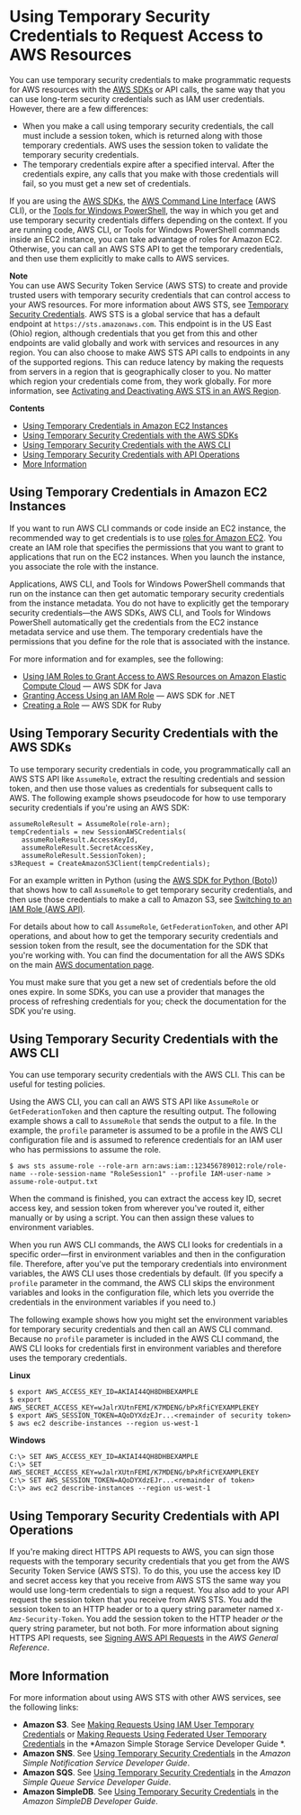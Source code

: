 # Using Temporary Security Credentials to Request Access to AWS Resources<a name="id_credentials_temp_use-resources"></a>

You can use temporary security credentials to make programmatic requests for AWS resources with the [AWS SDKs](https://aws.amazon.com/tools/) or API calls, the same way that you can use long\-term security credentials such as IAM user credentials\. However, there are a few differences:
+ When you make a call using temporary security credentials, the call must include a session token, which is returned along with those temporary credentials\. AWS uses the session token to validate the temporary security credentials\. 
+ The temporary credentials expire after a specified interval\. After the credentials expire, any calls that you make with those credentials will fail, so you must get a new set of credentials\. 

If you are using the [AWS SDKs](https://aws.amazon.com/tools), the [AWS Command Line Interface](http://docs.aws.amazon.com/cli/latest/userguide/) \(AWS CLI\), or the [Tools for Windows PowerShell](https://aws.amazon.com/powershell), the way in which you get and use temporary security credentials differs depending on the context\. If you are running code, AWS CLI, or Tools for Windows PowerShell commands inside an EC2 instance, you can take advantage of roles for Amazon EC2\. Otherwise, you can call an AWS STS API to get the temporary credentials, and then use them explicitly to make calls to AWS services\.

**Note**  
You can use AWS Security Token Service \(AWS STS\) to create and provide trusted users with temporary security credentials that can control access to your AWS resources\. For more information about AWS STS, see [Temporary Security Credentials](id_credentials_temp.md)\. AWS STS is a global service that has a default endpoint at `https://sts.amazonaws.com`\. This endpoint is in the US East \(Ohio\) region, although credentials that you get from this and other endpoints are valid globally and work with services and resources in any region\. You can also choose to make AWS STS API calls to endpoints in any of the supported regions\. This can reduce latency by making the requests from servers in a region that is geographically closer to you\. No matter which region your credentials come from, they work globally\. For more information, see [Activating and Deactivating AWS STS in an AWS Region](id_credentials_temp_enable-regions.md)\.

**Contents**
+ [Using Temporary Credentials in Amazon EC2 Instances](#using-temp-creds-sdk-ec2-instances)
+ [Using Temporary Security Credentials with the AWS SDKs](#using-temp-creds-sdk)
+ [Using Temporary Security Credentials with the AWS CLI](#using-temp-creds-sdk-cli)
+ [Using Temporary Security Credentials with API Operations](#RequestWithSTS)
+ [More Information](#using-temp-creds-more-info)

## Using Temporary Credentials in Amazon EC2 Instances<a name="using-temp-creds-sdk-ec2-instances"></a>

If you want to run AWS CLI commands or code inside an EC2 instance, the recommended way to get credentials is to use [roles for Amazon EC2](http://docs.aws.amazon.com/AWSEC2/latest/UserGuide/iam-roles-for-amazon-ec2.html)\. You create an IAM role that specifies the permissions that you want to grant to applications that run on the EC2 instances\. When you launch the instance, you associate the role with the instance\.

Applications, AWS CLI, and Tools for Windows PowerShell commands that run on the instance can then get automatic temporary security credentials from the instance metadata\. You do not have to explicitly get the temporary security credentials—the AWS SDKs, AWS CLI, and Tools for Windows PowerShell automatically get the credentials from the EC2 instance metadata service and use them\. The temporary credentials have the permissions that you define for the role that is associated with the instance\.

For more information and for examples, see the following:
+  [Using IAM Roles to Grant Access to AWS Resources on Amazon Elastic Compute Cloud](http://docs.aws.amazon.com/sdk-for-java/v1/developer-guide/java-dg-roles.html) — AWS SDK for Java
+  [Granting Access Using an IAM Role](http://docs.aws.amazon.com/sdk-for-net/latest/developer-guide/net-dg-hosm.html) — AWS SDK for \.NET 
+  [Creating a Role](http://docs.aws.amazon.com/sdk-for-ruby/v2/developer-guide/iam-example-create-role.html) — AWS SDK for Ruby

## Using Temporary Security Credentials with the AWS SDKs<a name="using-temp-creds-sdk"></a>

To use temporary security credentials in code, you programmatically call an AWS STS API like `AssumeRole`, extract the resulting credentials and session token, and then use those values as credentials for subsequent calls to AWS\. The following example shows pseudocode for how to use temporary security credentials if you're using an AWS SDK:

```
assumeRoleResult = AssumeRole(role-arn);
tempCredentials = new SessionAWSCredentials(
   assumeRoleResult.AccessKeyId, 
   assumeRoleResult.SecretAccessKey, 
   assumeRoleResult.SessionToken);
s3Request = CreateAmazonS3Client(tempCredentials);
```

For an example written in Python \(using the [AWS SDK for Python \(Boto\)](https://aws.amazon.com/sdk-for-python/)\) that shows how to call `AssumeRole` to get temporary security credentials, and then use those credentials to make a call to Amazon S3, see [Switching to an IAM Role \(AWS API\)](id_roles_use_switch-role-api.md)\.

For details about how to call `AssumeRole`, `GetFederationToken`, and other API operations, and about how to get the temporary security credentials and session token from the result, see the documentation for the SDK that you're working with\. You can find the documentation for all the AWS SDKs on the main [AWS documentation page](http://aws.amazon.com/documentation)\. 

You must make sure that you get a new set of credentials before the old ones expire\. In some SDKs, you can use a provider that manages the process of refreshing credentials for you; check the documentation for the SDK you're using\. 

## Using Temporary Security Credentials with the AWS CLI<a name="using-temp-creds-sdk-cli"></a>

You can use temporary security credentials with the AWS CLI\. This can be useful for testing policies\. 

Using the AWS CLI, you can call an AWS STS API like `AssumeRole` or `GetFederationToken` and then capture the resulting output\. The following example shows a call to `AssumeRole` that sends the output to a file\. In the example, the `profile` parameter is assumed to be a profile in the AWS CLI configuration file and is assumed to reference credentials for an IAM user who has permissions to assume the role\.

```
$ aws sts assume-role --role-arn arn:aws:iam::123456789012:role/role-name --role-session-name "RoleSession1" --profile IAM-user-name > assume-role-output.txt
```

When the command is finished, you can extract the access key ID, secret access key, and session token from wherever you've routed it, either manually or by using a script\. You can then assign these values to environment variables\. 

When you run AWS CLI commands, the AWS CLI looks for credentials in a specific order—first in environment variables and then in the configuration file\. Therefore, after you've put the temporary credentials into environment variables, the AWS CLI uses those credentials by default\. \(If you specify a `profile` parameter in the command, the AWS CLI skips the environment variables and looks in the configuration file, which lets you override the credentials in the environment variables if you need to\.\) 

The following example shows how you might set the environment variables for temporary security credentials and then call an AWS CLI command\. Because no `profile` parameter is included in the AWS CLI command, the AWS CLI looks for credentials first in environment variables and therefore uses the temporary credentials\. 

**Linux**

```
$ export AWS_ACCESS_KEY_ID=AKIAI44QH8DHBEXAMPLE
$ export AWS_SECRET_ACCESS_KEY=wJalrXUtnFEMI/K7MDENG/bPxRfiCYEXAMPLEKEY
$ export AWS_SESSION_TOKEN=AQoDYXdzEJr...<remainder of security token>
$ aws ec2 describe-instances --region us-west-1
```

**Windows**

```
C:\> SET AWS_ACCESS_KEY_ID=AKIAI44QH8DHBEXAMPLE
C:\> SET AWS_SECRET_ACCESS_KEY=wJalrXUtnFEMI/K7MDENG/bPxRfiCYEXAMPLEKEY
C:\> SET AWS_SESSION_TOKEN=AQoDYXdzEJr...<remainder of token> 
C:\> aws ec2 describe-instances --region us-west-1
```

## Using Temporary Security Credentials with API Operations<a name="RequestWithSTS"></a>

If you're making direct HTTPS API requests to AWS, you can sign those requests with the temporary security credentials that you get from the AWS Security Token Service \(AWS STS\)\. To do this, you use the access key ID and secret access key that you receive from AWS STS the same way you would use long\-term credentials to sign a request\. You also add to your API request the session token that you receive from AWS STS\. You add the session token to an HTTP header or to a query string parameter named `X-Amz-Security-Token`\. You add the session token to the HTTP header *or* the query string parameter, but not both\. For more information about signing HTTPS API requests, see [Signing AWS API Requests](http://docs.aws.amazon.com/general/latest/gr/signing_aws_api_requests.html) in the *AWS General Reference*\.

## More Information<a name="using-temp-creds-more-info"></a>

For more information about using AWS STS with other AWS services, see the following links:
+ **Amazon S3**\. See [Making Requests Using IAM User Temporary Credentials](http://docs.aws.amazon.com/AmazonS3/latest/dev/AuthUsingTempSessionToken.html) or [Making Requests Using Federated User Temporary Credentials](http://docs.aws.amazon.com/AmazonS3/latest/dev/AuthUsingTempFederationToken.html) in the *Amazon Simple Storage Service Developer Guide *\.
+ **Amazon SNS**\. See [Using Temporary Security Credentials](http://docs.aws.amazon.com/sns/latest/dg/UsingIAMwithSNS.html#UsingTemporarySecurityCredentials_SNS) in the *Amazon Simple Notification Service Developer Guide*\.
+ **Amazon SQS**\. See [Using Temporary Security Credentials](http://docs.aws.amazon.com/AWSSimpleQueueService/latest/SQSDeveloperGuide/UsingIAM.html#UsingTemporarySecurityCredentials_SQS) in the *Amazon Simple Queue Service Developer Guide*\.
+ **Amazon SimpleDB**\. See [Using Temporary Security Credentials](http://docs.aws.amazon.com/AmazonSimpleDB/latest/DeveloperGuide/index.html?UsingTemporarySecurityCredentials_SDB.html) in the *Amazon SimpleDB Developer Guide*\.
